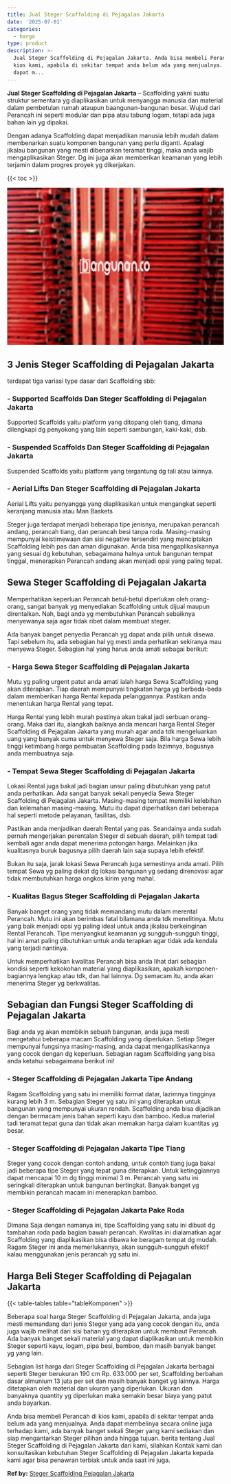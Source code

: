 ```yaml
---
title: Jual Steger Scaffolding di Pejagalan Jakarta
date: '2025-07-01'
categories:
  - harga
type: product
description: >-
  Jual Steger Scaffolding di Pejagalan Jakarta. Anda bisa membeli Perancah di
  kios kami, apabila di sekitar tempat anda belum ada yang menjualnya. Anda
  dapat m...
---
```


**Jual Steger Scaffolding di Pejagalan Jakarta** – Scaffolding yakni suatu struktur sementara yg diaplikasikan untuk menyangga manusia dan material dalam pembetulan rumah ataupun baangunan-bangunan besar. Wujud dari Perancah ini seperti modular dan pipa atau tabung logam, tetapi ada juga bahan lain yg dipakai.

Dengan adanya Scaffolding dapat menjadikan manusia lebih mudah dalam membenarkan suatu komponen bangunan yang perlu diganti. Apalagi jikalau bangunan yang mesti dibenarkan teramat tinggi, maka anda wajib mengaplikasikan Steger. Dg ini juga akan memberikan keamanan yang lebih terjamin dalam progres proyek yg dikerjakan.

{{< toc >}}

![Jual Steger Scaffolding di Pejagalan Jakarta](/images/sewa-scaffolding-steger-03.png)

## 3 Jenis Steger Scaffolding di Pejagalan Jakarta

terdapat tiga variasi type dasar dari Scaffolding sbb:

### \- Supported Scaffolds Dan Steger Scaffolding di Pejagalan Jakarta

Supported Scaffolds yaitu platform yang ditopang oleh tiang, dimana dilengkapi dg penyokong yang lain seperti sambungan, kaki-kaki, dsb.

### \- Suspended Scaffolds Dan Steger Scaffolding di Pejagalan Jakarta

Suspended Scaffolds yaitu platform yang tergantung dg tali atau lainnya.

### \- Aerial Lifts Dan Steger Scaffolding di Pejagalan Jakarta

Aerial Lifts yaitu penyangga yang diaplikasikan untuk mengangkat seperti keranjang manusia atau Man Baskets

Steger juga terdapat menjadi beberapa tipe jenisnya, merupakan perancah andang, perancah tiang, dan perancah besi tanpa roda. Masing-masing mempunyai keistimewaan dan sisi negative tersendiri yang menciptakan Scaffolding lebih pas dan aman digunakan. Anda bisa mengaplikasikannya yang sesuai dg kebutuhan, sebagaimana halnya untuk bangunan tempat tinggal, menerapkan Perancah andang akan menjadi opsi yang paling tepat.

## Sewa Steger Scaffolding di Pejagalan Jakarta

Memperhatikan keperluan Perancah betul-betul diperlukan oleh orang-orang, sangat banyak yg menyediakan Scaffolding untuk dijual maupun direntalkan. Nah, bagi anda yg membutuhkan Perancah sebaiknya menyewanya saja agar tidak ribet dalam membuat steger.

Ada banyak banget penyedia Perancah yg dapat anda pilih untuk disewa. Tapi sebelum itu, ada sebagian hal yg mesti anda perhatikan sekiranya mau menyewa Steger. Sebagian hal yang harus anda amati sebagai berikut:

### \- Harga Sewa Steger Scaffolding di Pejagalan Jakarta

Mutu yg paling urgent patut anda amati ialah harga Sewa Scaffolding yang akan diterapkan. Tiap daerah mempunyai tingkatan harga yg berbeda-beda dalam memberikan harga Rental kepada pelanggannya. Pastikan anda menentukan harga Rental yang tepat.

Harga Rental yang lebih murah pastinya akan bakal jadi serbuan orang-orang. Maka dari itu, alangkah baiknya anda mencari harga Rental Steger Scaffolding di Pejagalan Jakarta yang murah agar anda tdk mengeluarkan uang yang banyak cuma untuk menyewa Steger saja. Bila harga Sewa lebih tinggi ketimbang harga pembuatan Scaffolding pada lazimnya, bagusnya anda membuatnya saja.

### \- Tempat Sewa Steger Scaffolding di Pejagalan Jakarta

Lokasi Rental juga bakal jadi bagian unsur paling dibutuhkan yang patut anda perhatikan. Ada sangat banyak sekali penyedia Sewa Steger Scaffolding di Pejagalan Jakarta. Masing-masing tempat memiliki kelebihan dan kelemahan masing-masing. Mutu itu dapat diperhatikan dari beberapa hal seperti metode pelayanan, fasilitas, dsb.

Pastikan anda menjadikan daerah Rental yang pas. Seandainya anda sudah pernah mengerjakan perentalan Steger di sebuah daerah, pilih tempat tadi kembali agar anda dapat menerima potongan harga. Melainkan jika kualitasnya buruk bagusnya pilih daerah lain saja supaya lebih efektif.

Bukan itu saja, jarak lokasi Sewa Perancah juga semestinya anda amati. Pilih tempat Sewa yg paling dekat dg lokasi bangunan yg sedang direnovasi agar tidak membutuhkan harga ongkos kirim yang mahal.

### \- Kualitas Bagus Steger Scaffolding di Pejagalan Jakarta

Banyak banget orang yang tidak memandang mutu dalam merental Perancah. Mutu ini akan berimbas fatal bilamana anda tdk menelitinya. Mutu yang baik menjadi opsi yg paling ideal untuk anda jikalau berkeinginan Rental Perancah. Tipe menyangkut keamanan yg sungguh-sungguh tinggi, hal ini amat paling dibutuhkan untuk anda terapkan agar tidak ada kendala yang terjadi nantinya.

Untuk memperhatikan kwalitas Perancah bisa anda lihat dari sebagian kondisi seperti kekokohan material yang diaplikasikan, apakah komponen-bagiannya lengkap atau tdk, dan hal lainnya. Dg semacam itu, anda akan menerima Steger yg berkwalitas.

## Sebagian dan Fungsi Steger Scaffolding di Pejagalan Jakarta

Bagi anda yg akan membikin sebuah bangunan, anda juga mesti mengetahui beberapa macam Scaffolding yang diperlukan. Setiap Steger mempunyai fungsinya masing-masing, anda dapat mengaplikasikannya yang cocok dengan dg keperluan. Sebagian ragam Scaffolding yang bisa anda ketahui sebagaimana berikut ini!

### \- Steger Scaffolding di Pejagalan Jakarta Tipe Andang

Ragam Scaffolding yang satu ini memiliki format datar, lazimnya tingginya kurang lebih 3 m. Sebagian Steger yg satu ini yang diterapkan untuk bangunan yang mempunyai ukuran rendah. Scaffolding anda bisa dijadikan dengan bermacam jenis bahan seperti kayu dan bamboo. Kedua material tadi teramat tepat guna dan tidak akan memakan harga dalam kuantitas yg besar.

### \- Steger Scaffolding di Pejagalan Jakarta Tipe Tiang

Steger yang cocok dengan contoh andang, untuk contoh tiang juga bakal jadi beberapa tipe Steger yang tepat guna diterapkan. Untuk ketinggiannya dapat mencapai 10 m dg tinggi minimal 3 m. Perancah yang satu ini seringkali diterapkan untuk bangunan bertingkat. Banyak banget yg membikin perancah macam ini menerapkan bamboo.

### \- Steger Scaffolding di Pejagalan Jakarta Pake Roda

Dimana Saja dengan namanya ini, tipe Scaffolding yang satu ini dibuat dg tambahan roda pada bagian bawah perancah. Kwalitas ini dialamatkan agar Scaffolding yang diaplikasikan bisa dibawa ke beragam tempat dg mudah. Ragam Steger ini anda memerlukannya, akan sungguh-sungguh efektif kalau menggunakan jenis perancah yg satu ini.

## Harga Beli Steger Scaffolding di Pejagalan Jakarta

{{< table-tables table="tableKomponen" >}}

Beberapa soal harga Steger Scaffolding di Pejagalan Jakarta, anda juga mesti memandang dari jenis Steger yang ada yang cocok dengan itu, anda juga wajib melihat dari sisi bahan yg diterapkan untuk membaut Perancah. Ada banyak banget sekali material yang dapat diaplikasikan untuk membikin Steger seperti kayu, logam, pipa besi, bamboo, dan masih banyak banget yg yang lain.

Sebagian list harga dari Steger Scaffolding di Pejagalan Jakarta berbagai seperti Steger berukuran 190 cm Rp. 633.000 per set, Scaffolding berbahan dasar almunium 13 juta per set dan masih banyak banget yg lainnya. Harga ditetapkan oleh material dan ukuran yang diperlukan. Ukuran dan banyaknya quantity yg diperlukan maka semakin besar biaya yang patut anda bayarkan.

Anda bisa membeli Perancah di kios kami, apabila di sekitar tempat anda belum ada yang menjualnya. Anda dapat membelinya secara online juga terhadap kami, ada banyak banget sekali Steger yang kami sediakan dan siap mengantarkan Steger pilihan anda hingga tujuan. berita tentang Jual Steger Scaffolding di Pejagalan Jakarta dari kami, silahkan Kontak kami dan konsultasikan kebutuhan Steger Scaffolding di Pejagalan Jakarta kepada kami agar bisa penawran terbiak untuk anda saat ini juga.

**Ref by:** [Steger Scaffolding Pejagalan Jakarta](https://id.wikipedia.org/wiki/Steger)
